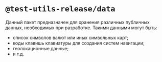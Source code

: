 # `@test-utils-release/data`
Данный пакет предназначен для хранения различных публичных данных, необходимых при разработке. Такими данными могут быть:
- список символов валют или иных символьных карт;
- коды клавишь клавиатуры для создания систем навигации;
- геолокационные данные;
- и т.д.